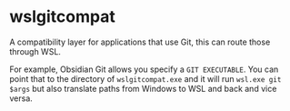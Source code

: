 # wslgitcompat
A compatibility layer for applications that use Git, this can route those through WSL.

For example, Obsidian Git allows you specify a `GIT EXECUTABLE`. You can point that to the directory of `wslgitcompat.exe` and it will run `wsl.exe git $args` but also translate paths from Windows to WSL and back and vice versa.
